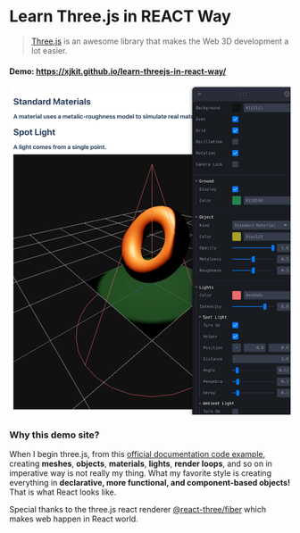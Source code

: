# Learn Three.js in REACT Way

> <a href="https://threejs.org/" target="_blank" color="blue.500">Three.js</a> is an awesome library that makes the Web 3D development a lot easier.


#### Demo: https://xjkit.github.io/learn-threejs-in-react-way/


<img src="screenshot.jpg" />

### Why this demo site?
  When I begin three.js, from this <a href="https://github.com/mrdoob/three.js/blob/master/examples/webgl_animation_cloth.html" target="_blank"> official documentation code example</a>, creating **meshes**, **objects**, **materials**, **lights**, **render loops**, and so on in imperative way is not really my thing. What my favorite style is
  creating everything in <b>declarative, more functional, and component-based objects!</b> That is what React looks like.


  Special thanks to the three.js react renderer <a href="https://github.com/pmndrs/react-three-fiber" target="_blank">@react-three/fiber</a> which makes web happen in React world.
